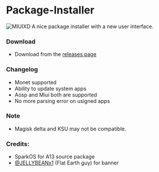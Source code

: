 # Package-Installer
![MIUIXD](https://github.com/Mods-Center/Package-Installer/assets/83476983/9e068605-d6d0-4ea4-ac6d-9a1269805249)
A nice package installer with a new user interface.

### Download
- Download from the [releases page](https://github.com/Mods-Center/Package-Installer/releases)

### Changelog
- Monet supported
- Ability to update system apps
- Aosp and Miui both are supported
- No more parsing error on usigned apps

### Note
- Magisk delta and KSU may not be compatible.

### Credits: 
- SparkOS for A13 source package
- [@JELLYBEANx1](https://t.me/JELLYBEANx1) (Flat Earth guy) for banner 
